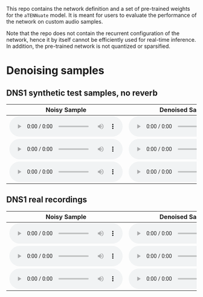 This repo contains the network definition and a set of pre-trained weights for the `aTENNuate` model. It is meant for users to evaluate the performance of the network on custom audio samples.

Note that the repo does not contain the recurrent configuration of the network, hence it by itself cannot be efficiently used for real-time inference. In addition, the pre-trained network is not quantized or sparsified.

# Denoising samples

## DNS1 synthetic test samples, no reverb

| Noisy Sample | Denoised Sample |
|--------------|----------------|
| <audio controls><source src="noisy_samples/clnsp1_train_69005_1_snr15_tl-21_fileid_158.wav" type="audio/wav"></audio> | <audio controls><source src="denoised_samples/clnsp1_train_69005_1_snr15_tl-21_fileid_158.wav" type="audio/wav"></audio> |
| <audio controls><source src="noisy_samples/clnsp44_wind_97396_2_snr14_tl-26_fileid_271.wav" type="audio/wav"></audio> | <audio controls><source src="denoised_samples/clnsp44_wind_97396_2_snr14_tl-26_fileid_271.wav" type="audio/wav"></audio> |
| <audio controls><source src="noisy_samples/clnsp52_amMeH4u6AO4_snr5_tl-18_fileid_19.wav" type="audio/wav"></audio> | <audio controls><source src="denoised_samples/clnsp52_amMeH4u6AO4_snr5_tl-18_fileid_19.wav" type="audio/wav"></audio> |

## DNS1 real recordings

| Noisy Sample | Denoised Sample |
|--------------|----------------|
| <audio controls><source src="noisy_samples/ms_realrec_headset_cafe_spk2_3.wav" type="audio/wav"></audio> | <audio controls><source src="denoised_samples/ms_realrec_headset_cafe_spk2_3.wav" type="audio/wav"></audio> |
| <audio controls><source src="noisy_samples/audioset_realrec_babycry_2x43exdQ5bo.wav" type="audio/wav"></audio> | <audio controls><source src="denoised_samples/audioset_realrec_babycry_2x43exdQ5bo.wav" type="audio/wav"></audio> |
| <audio controls><source src="noisy_samples/audioset_realrec_printer_IZHuH27jLUQ.wav" type="audio/wav"></audio> | <audio controls><source src="denoised_samples/audioset_realrec_printer_IZHuH27jLUQ.wav" type="audio/wav"></audio> |